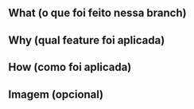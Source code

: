## What (o que foi feito nessa branch)

## Why (qual feature foi aplicada)

## How (como foi aplicada)

## Imagem (opcional)